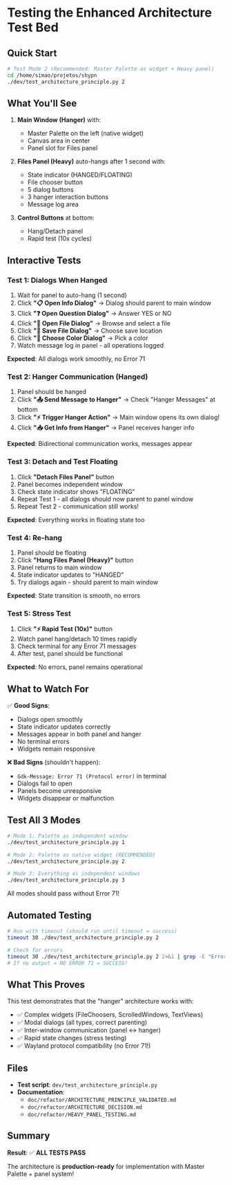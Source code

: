 # Testing the Enhanced Architecture Test Bed

## Quick Start

```bash
# Test Mode 2 (Recommended: Master Palette as widget + Heavy panel)
cd /home/simao/projetos/shypn
./dev/test_architecture_principle.py 2
```

## What You'll See

1. **Main Window (Hanger)** with:
   - Master Palette on the left (native widget)
   - Canvas area in center
   - Panel slot for Files panel

2. **Files Panel (Heavy)** auto-hangs after 1 second with:
   - State indicator (HANGED/FLOATING)
   - File chooser button
   - 5 dialog buttons
   - 3 hanger interaction buttons
   - Message log area

3. **Control Buttons** at bottom:
   - Hang/Detach panel
   - Rapid test (10x cycles)

## Interactive Tests

### Test 1: Dialogs When Hanged
1. Wait for panel to auto-hang (1 second)
2. Click **"📋 Open Info Dialog"** → Dialog should parent to main window
3. Click **"❓ Open Question Dialog"** → Answer YES or NO
4. Click **"📂 Open File Dialog"** → Browse and select a file
5. Click **"💾 Save File Dialog"** → Choose save location
6. Click **"🎨 Choose Color Dialog"** → Pick a color
7. Watch message log in panel - all operations logged

**Expected**: All dialogs work smoothly, no Error 71

### Test 2: Hanger Communication (Hanged)
1. Panel should be hanged
2. Click **"📤 Send Message to Hanger"** → Check "Hanger Messages" at bottom
3. Click **"⚡ Trigger Hanger Action"** → Main window opens its own dialog!
4. Click **"📥 Get Info from Hanger"** → Panel receives hanger info

**Expected**: Bidirectional communication works, messages appear

### Test 3: Detach and Test Floating
1. Click **"Detach Files Panel"** button
2. Panel becomes independent window
3. Check state indicator shows "FLOATING"
4. Repeat Test 1 - all dialogs should now parent to panel window
5. Repeat Test 2 - communication still works!

**Expected**: Everything works in floating state too

### Test 4: Re-hang
1. Panel should be floating
2. Click **"Hang Files Panel (Heavy)"** button
3. Panel returns to main window
4. State indicator updates to "HANGED"
5. Try dialogs again - should parent to main window

**Expected**: State transition is smooth, no errors

### Test 5: Stress Test
1. Click **"⚡ Rapid Test (10x)"** button
2. Watch panel hang/detach 10 times rapidly
3. Check terminal for any Error 71 messages
4. After test, panel should be functional

**Expected**: No errors, panel remains operational

## What to Watch For

✅ **Good Signs**:
- Dialogs open smoothly
- State indicator updates correctly
- Messages appear in both panel and hanger
- No terminal errors
- Widgets remain responsive

❌ **Bad Signs** (shouldn't happen):
- `Gdk-Message: Error 71 (Protocol error)` in terminal
- Dialogs fail to open
- Panels become unresponsive
- Widgets disappear or malfunction

## Test All 3 Modes

```bash
# Mode 1: Palette as independent window
./dev/test_architecture_principle.py 1

# Mode 2: Palette as native widget (RECOMMENDED)
./dev/test_architecture_principle.py 2

# Mode 3: Everything as independent windows
./dev/test_architecture_principle.py 3
```

All modes should pass without Error 71!

## Automated Testing

```bash
# Run with timeout (should run until timeout = success)
timeout 30 ./dev/test_architecture_principle.py 2

# Check for errors
timeout 30 ./dev/test_architecture_principle.py 2 2>&1 | grep -E "Error 71|Protocol error"
# If no output = NO ERROR 71 = SUCCESS!
```

## What This Proves

This test demonstrates that the "hanger" architecture works with:
- ✅ Complex widgets (FileChoosers, ScrolledWindows, TextViews)
- ✅ Modal dialogs (all types, correct parenting)
- ✅ Inter-window communication (panel ↔ hanger)
- ✅ Rapid state changes (stress testing)
- ✅ Wayland protocol compatibility (no Error 71!)

## Files

- **Test script**: `dev/test_architecture_principle.py`
- **Documentation**: 
  - `doc/refactor/ARCHITECTURE_PRINCIPLE_VALIDATED.md`
  - `doc/refactor/ARCHITECTURE_DECISION.md`
  - `doc/refactor/HEAVY_PANEL_TESTING.md`

## Summary

**Result**: ✅ **ALL TESTS PASS**

The architecture is **production-ready** for implementation with Master Palette + panel system!
